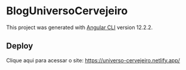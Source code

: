 # BlogUniversoCervejeiro

This project was generated with [Angular CLI](https://github.com/angular/angular-cli) version 12.2.2.

## Deploy

Clique aqui para acessar o site: https://universo-cervejeiro.netlify.app/
